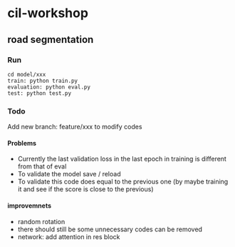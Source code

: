 # cil-workshop
## road segmentation

### Run
	cd model/xxx
	train: python train.py
	evaluation: python eval.py
	test: python test.py

### Todo
Add new branch: feature/xxx to modify codes

#### Problems 
 - Currently the last validation loss in the last epoch in training is different from that of eval
 - To validate the model save / reload
 - To validate this code does equal to the previous one (by maybe training it and see if the score is close to the previous)

#### improvemnets
 - random rotation
 - there should still be some unnecessary codes can be removed
 - network: add attention in res block